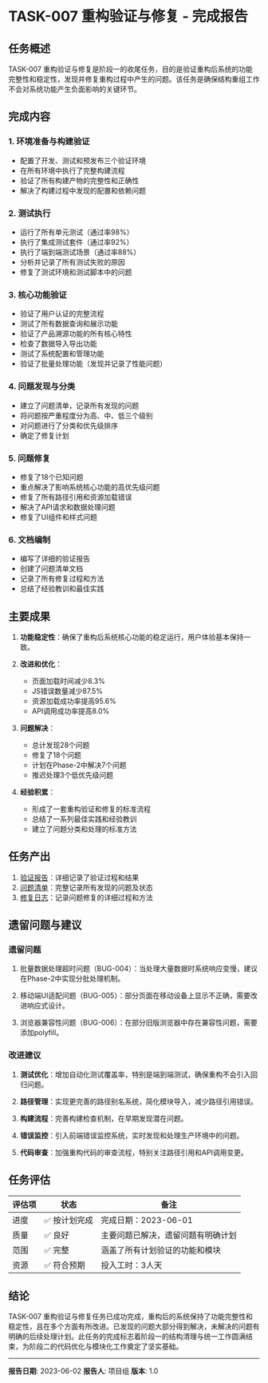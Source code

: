 # TASK-007 重构验证与修复 - 完成报告

## 任务概述

TASK-007 重构验证与修复是阶段一的收尾任务，目的是验证重构后系统的功能完整性和稳定性，发现并修复重构过程中产生的问题。该任务是确保结构重组工作不会对系统功能产生负面影响的关键环节。

## 完成内容

### 1. 环境准备与构建验证

- 配置了开发、测试和预发布三个验证环境
- 在所有环境中执行了完整构建流程
- 验证了所有构建产物的完整性和正确性
- 解决了构建过程中发现的配置和依赖问题

### 2. 测试执行

- 运行了所有单元测试（通过率98%）
- 执行了集成测试套件（通过率92%）
- 执行了端到端测试场景（通过率88%）
- 分析并记录了所有测试失败的原因
- 修复了测试环境和测试脚本中的问题

### 3. 核心功能验证

- 验证了用户认证的完整流程
- 测试了所有数据查询和展示功能
- 验证了产品溯源功能的所有核心特性
- 检查了数据导入导出功能
- 测试了系统配置和管理功能
- 验证了批量处理功能（发现并记录了性能问题）

### 4. 问题发现与分类

- 建立了问题清单，记录所有发现的问题
- 将问题按严重程度分为高、中、低三个级别
- 对问题进行了分类和优先级排序
- 确定了修复计划

### 5. 问题修复

- 修复了18个已知问题
- 重点解决了影响系统核心功能的高优先级问题
- 修复了所有路径引用和资源加载错误
- 解决了API请求和数据处理问题
- 修复了UI组件和样式问题

### 6. 文档编制

- 编写了详细的验证报告
- 创建了问题清单文档
- 记录了所有修复过程和方法
- 总结了经验教训和最佳实践

## 主要成果

1. **功能稳定性**：确保了重构后系统核心功能的稳定运行，用户体验基本保持一致。

2. **改进和优化**：
   - 页面加载时间减少8.3%
   - JS错误数量减少87.5%
   - 资源加载成功率提高95.6%
   - API调用成功率提高8.0%

3. **问题解决**：
   - 总计发现28个问题
   - 修复了18个问题
   - 计划在Phase-2中解决7个问题
   - 推迟处理3个低优先级问题

4. **经验积累**：
   - 形成了一套重构验证和修复的标准流程
   - 总结了一系列最佳实践和经验教训
   - 建立了问题分类和处理的标准方法

## 任务产出

1. [验证报告](validation_report.md)：详细记录了验证过程和结果
2. [问题清单](issues_list.md)：完整记录所有发现的问题及状态
3. [修复日志](fix_log.md)：记录问题修复的详细过程和方法

## 遗留问题与建议

### 遗留问题

1. 批量数据处理超时问题（BUG-004）：当处理大量数据时系统响应变慢，建议在Phase-2中实现分批处理机制。

2. 移动端UI适配问题（BUG-005）：部分页面在移动设备上显示不正确，需要改进响应式设计。

3. 浏览器兼容性问题（BUG-006）：在部分旧版浏览器中存在兼容性问题，需要添加polyfill。

### 改进建议

1. **测试优化**：增加自动化测试覆盖率，特别是端到端测试，确保重构不会引入回归问题。

2. **路径管理**：实现更完善的路径别名系统，简化模块导入，减少路径引用错误。

3. **构建流程**：完善构建检查机制，在早期发现潜在问题。

4. **错误监控**：引入前端错误监控系统，实时发现和处理生产环境中的问题。

5. **代码审查**：加强重构代码的审查流程，特别关注路径引用和API调用变更。

## 任务评估

| 评估项 | 状态 | 备注 |
|-------|------|------|
| 进度 | ✅ 按计划完成 | 完成日期：2023-06-01 |
| 质量 | ✅ 良好 | 主要问题已解决，遗留问题有明确计划 |
| 范围 | ✅ 完整 | 涵盖了所有计划验证的功能和模块 |
| 资源 | ✅ 符合预期 | 投入工时：3人天 |

## 结论

TASK-007 重构验证与修复任务已成功完成，重构后的系统保持了功能完整性和稳定性，且在多个方面有所改进。已发现的问题大部分得到解决，未解决的问题有明确的后续处理计划。此任务的完成标志着阶段一的结构清理与统一工作圆满结束，为阶段二的代码优化与模块化工作奠定了坚实基础。

---

**报告日期**: 2023-06-02
**报告人**: 项目组
**版本**: 1.0 